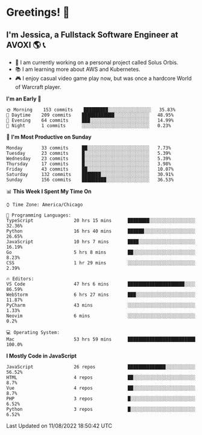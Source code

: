 # Greetings! 🧠

## I'm Jessica, a Fullstack Software Engineer at AVOXI 🌎 📞

- 🌟 I am currently working on a personal project called Solus Orbis.
- 📚 I am learning more about AWS and Kubernetes.
- 🎮 I enjoy casual video game play now, but was once a hardcore World of Warcraft player.

<!--START_SECTION:waka-->
**I'm an Early 🐤** 

```text
🌞 Morning    153 commits    █████████░░░░░░░░░░░░░░░░   35.83% 
🌆 Daytime    209 commits    ████████████░░░░░░░░░░░░░   48.95% 
🌃 Evening    64 commits     ███░░░░░░░░░░░░░░░░░░░░░░   14.99% 
🌙 Night      1 commits      ░░░░░░░░░░░░░░░░░░░░░░░░░   0.23%

```
📅 **I'm Most Productive on Sunday** 

```text
Monday       33 commits     ██░░░░░░░░░░░░░░░░░░░░░░░   7.73% 
Tuesday      23 commits     █░░░░░░░░░░░░░░░░░░░░░░░░   5.39% 
Wednesday    23 commits     █░░░░░░░░░░░░░░░░░░░░░░░░   5.39% 
Thursday     17 commits     █░░░░░░░░░░░░░░░░░░░░░░░░   3.98% 
Friday       43 commits     ██░░░░░░░░░░░░░░░░░░░░░░░   10.07% 
Saturday     132 commits    ███████░░░░░░░░░░░░░░░░░░   30.91% 
Sunday       156 commits    █████████░░░░░░░░░░░░░░░░   36.53%

```


📊 **This Week I Spent My Time On** 

```text
⌚︎ Time Zone: America/Chicago

💬 Programming Languages: 
TypeScript               20 hrs 15 mins      ████████░░░░░░░░░░░░░░░░░   32.36% 
Python                   16 hrs 40 mins      ██████░░░░░░░░░░░░░░░░░░░   26.65% 
JavaScript               10 hrs 7 mins       ████░░░░░░░░░░░░░░░░░░░░░   16.19% 
Go                       5 hrs 8 mins        ██░░░░░░░░░░░░░░░░░░░░░░░   8.23% 
CSS                      1 hr 29 mins        ░░░░░░░░░░░░░░░░░░░░░░░░░   2.39%

🔥 Editors: 
VS Code                  47 hrs 6 mins       █████████████████████░░░░   86.59% 
WebStorm                 6 hrs 27 mins       ███░░░░░░░░░░░░░░░░░░░░░░   11.87% 
PyCharm                  43 mins             ░░░░░░░░░░░░░░░░░░░░░░░░░   1.33% 
Neovim                   6 mins              ░░░░░░░░░░░░░░░░░░░░░░░░░   0.2%

💻 Operating System: 
Mac                      53 hrs 59 mins      █████████████████████████   100.0%

```

**I Mostly Code in JavaScript** 

```text
JavaScript               26 repos            ██████████████░░░░░░░░░░░   56.52% 
HTML                     4 repos             ██░░░░░░░░░░░░░░░░░░░░░░░   8.7% 
Vue                      4 repos             ██░░░░░░░░░░░░░░░░░░░░░░░   8.7% 
PHP                      3 repos             █░░░░░░░░░░░░░░░░░░░░░░░░   6.52% 
Python                   3 repos             █░░░░░░░░░░░░░░░░░░░░░░░░   6.52%

```



 Last Updated on 11/08/2022 18:50:42 UTC
<!--END_SECTION:waka-->

<!--
**jessikuh/jessikuh** is a ✨ _special_ ✨ repository because its `README.md` (this file) appears on your GitHub profile.

Here are some ideas to get you started:

- 🔭 I’m currently working on ...
- 🌱 I’m currently learning ...
- 👯 I’m looking to collaborate on ...
- 🤔 I’m looking for help with ...
- 💬 Ask me about ...
- 📫 How to reach me: ...
- 😄 Pronouns: ...
- ⚡ Fun fact: ...
-->
